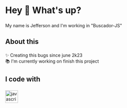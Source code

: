 <h1 align="left">Hey 👋 What's up?</h1>

###

<p align="left">My name is Jefferson and I'm working in "Buscador-JS"</p>

###

<h2 align="left">About this</h2>

###

<p align="left">✨ Creating this bugs since june 2k23<br>📚 I'm currently working on finish this project<br></p>

###

<h2 align="left">I code with</h2>

###

<div align="left">
  <img src="https://cdn.jsdelivr.net/gh/devicons/devicon/icons/javascript/javascript-original.svg" height="40" alt="javascript logo"  />
  <img width="12" />
</div>

###